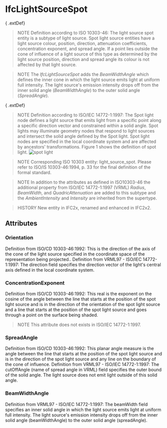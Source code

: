 # IfcLightSourceSpot

{ .extDef}<!-- end of definition -->
> NOTE  Definition according to ISO 10303-46:
> The light source spot entity is a subtype of light source. Spot light source entities have a light source colour, position, direction, attenuation coefficients, concentration exponent, and spread angle. If a point lies outside the cone of influence of a light source of this type as determined by the light source position, direction and spread angle its colour is not affected by that light source.

> NOTE  The _IfcLightSourceSpot_ adds the _BeamWidthAngle_ which defines the inner cone in which the light source emits light at uniform full intensity. The light source's emission intensity drops off from the inner solid angle (_BeamWidthAngle_) to the outer solid angle (_SpreadAngle_).

{ .extDef}
> NOTE  Definition according to ISO/IEC 14772-1:1997:
> The Spot light node defines a light source that emits light from a specific point along a specific direction vector and constrained within a solid angle. Spot lights may illuminate geometry nodes that respond to light sources and intersect the solid angle defined by the Spot light. Spot light nodes are specified in the local coordinate system and are affected by ancestors' transformations. Figure 1 shows the definition of spot light. ![spot light](../../../../figures/ifclightsourcespot_fig1.gif "Figure 1 — Light source spot")

> NOTE  Corresponding ISO 10303 entity: light_source_spot. Please refer to ISO/IS 10303-46:1994, p. 33 for the final definition of the formal standard.

> NOTE  In addition to the attributes as defined in ISO10303-46 the additional property from ISO/IEC 14772-1:1997 (VRML) _Radius_, _BeamWidth_, and _QuadricAttenuation_ are added to this subtype and the _AmbientIntensity_ and _Intensity_ are inherited from the supertype.

> HISTORY  New entity in IFC2x, renamed and enhanced in IFC2x2.

## Attributes

### Orientation
Definition from ISO/CD 10303-46:1992: This is the direction of the axis of the cone of the light source specified in the coordinate space of the representation being projected..
Definition from VRML97 - ISO/IEC 14772-1:1997: The direction field specifies the direction vector of the light's central axis defined in the local coordinate system.

### ConcentrationExponent
Definition from ISO/CD 10303-46:1992: This real is the exponent on the cosine of the angle between the line that starts at the position of the spot light source and is in the direction of the orientation of the spot light source and a line that starts at the position of the spot light source and goes through a point on the surface being shaded.
>NOTE  This attribute does not exists in ISO/IEC 14772-1:1997.

### SpreadAngle
Definition from ISO/CD 10303-46:1992: This planar angle measure is the angle between the line that starts at the position of the spot light source and is in the direction of the spot light source and any line on the boundary of the cone of influence.
Definition from VRML97 - ISO/IEC 14772-1:1997: The cutOffAngle (name of spread angle in VRML) field specifies the outer bound of the solid angle. The light source does not emit light outside of this solid angle.

### BeamWidthAngle
Definition from VRML97 - ISO/IEC 14772-1:1997: The beamWidth field specifies an inner solid angle in which the light source emits light at uniform full intensity. The light source's emission intensity drops off from the inner solid angle (beamWidthAngle) to the outer solid angle (spreadAngle).
